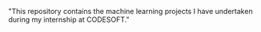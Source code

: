 "This repository contains the machine learning projects I have undertaken during my internship at CODESOFT."
